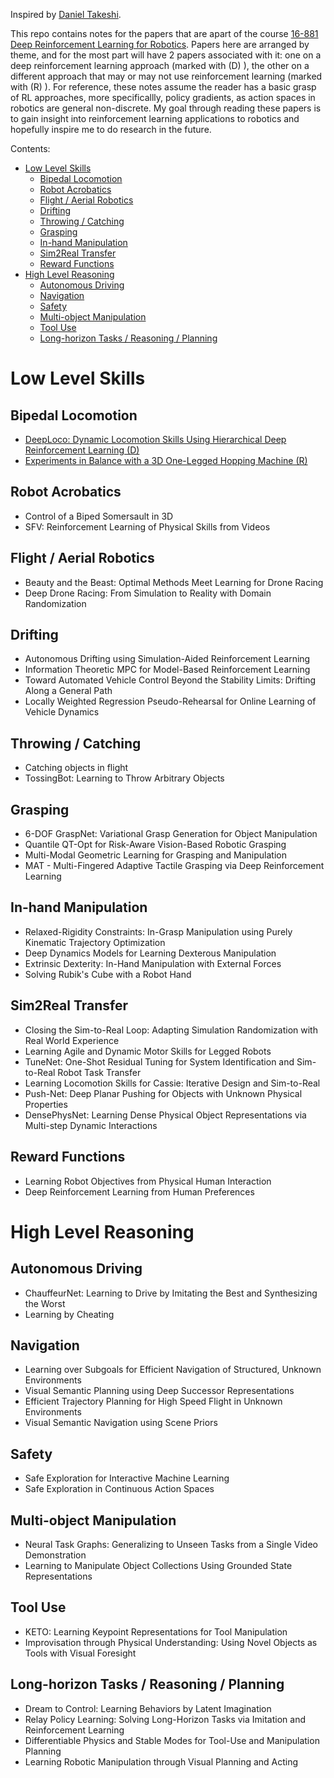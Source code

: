 Inspired by [Daniel Takeshi][1].

This repo contains notes for the papers that are apart of the course [16-881 Deep Reinforcement Learning for Robotics][2]. Papers here are arranged by theme, and for the most part will have 2 papers associated with it: one on a deep reinforcement learning approach (marked with (D) ), the other on a different approach that may or may not use reinforcement learning (marked with (R) ). For reference, these notes assume the reader has a basic grasp of RL approaches, more specificallly, policy gradients, as action spaces in robotics are general non-discrete. My goal through reading these papers is to gain insight into reinforcement learning applications to robotics and hopefully inspire me to do research in the future. 

Contents:
- [Low Level Skills](#low-level-skills)
  - [Bipedal Locomotion](#bipedal-locomotion)
  - [Robot Acrobatics](#robot-acrobatics)
  - [Flight / Aerial Robotics](#flight-aerial-robotics)
  - [Drifting](#drifting)
  - [Throwing / Catching](#throwing-/-catching)
  - [Grasping](#grasping)
  - [In-hand Manipulation](#in-hand-manipulation)
  - [Sim2Real Transfer](#sim2real-transfer)
  - [Reward Functions](#reward-functions)
- [High Level Reasoning](#high-level-reasoning)
  - [Autonomous Driving](#autonomous-driving)
  - [Navigation](#navigation)
  - [Safety](#safety)
  - [Multi-object Manipulation](#multi-object-manipulation)
  - [Tool Use](#tool-use)
  - [Long-horizon Tasks / Reasoning / Planning](#long-horizon-tasks-/-reasoning-/-planning)

# Low Level Skills

## Bipedal Locomotion
- [DeepLoco: Dynamic Locomotion Skills Using Hierarchical Deep Reinforcement Learning (D)](https://github.com/jeffreytsaw/16881_Paper_Notes/blob/master/Low%20Level%20Skills/DeepLoco:%20Dynamic%20Locomotion%20Skills%20Using%20Hierarchical%20Deep%20Reinforcement%20Learning.md)
- [Experiments in Balance with a 3D One-Legged Hopping Machine (R)](https://github.com/jeffreytsaw/16881_Paper_Notes/blob/master/Low%20Level%20Skills/Experiments%20in%20Balance%20with%20a%203D%20One-Legged%20Hopping%20Machine.md)

## Robot Acrobatics
- Control of a Biped Somersault in 3D 
- SFV: Reinforcement Learning of Physical Skills from Videos

## Flight / Aerial Robotics
- Beauty and the Beast: Optimal Methods Meet Learning for Drone Racing
- Deep Drone Racing: From Simulation to Reality with Domain Randomization

## Drifting
- Autonomous Drifting using Simulation-Aided Reinforcement Learning
- Information Theoretic MPC for Model-Based Reinforcement Learning
- Toward Automated Vehicle Control Beyond the Stability Limits: Drifting Along a General Path
- Locally Weighted Regression Pseudo-Rehearsal for Online Learning of Vehicle Dynamics

## Throwing / Catching
- Catching objects in flight
- TossingBot: Learning to Throw Arbitrary Objects

## Grasping
- 6-DOF GraspNet: Variational Grasp Generation for Object Manipulation
- Quantile QT-Opt for Risk-Aware Vision-Based Robotic Grasping
- Multi-Modal Geometric Learning for Grasping and Manipulation
- MAT - Multi-Fingered Adaptive Tactile Grasping via Deep Reinforcement Learning

## In-hand Manipulation
- Relaxed-Rigidity Constraints: In-Grasp Manipulation using Purely Kinematic Trajectory Optimization
- Deep Dynamics Models for Learning Dexterous Manipulation
- Extrinsic Dexterity: In-Hand Manipulation with External Forces
- Solving Rubik's Cube with a Robot Hand

## Sim2Real Transfer
- Closing the Sim-to-Real Loop: Adapting Simulation Randomization with Real World Experience
- Learning Agile and Dynamic Motor Skills for Legged Robots
- TuneNet: One-Shot Residual Tuning for System Identification and Sim-to-Real Robot Task Transfer
- Learning Locomotion Skills for Cassie: Iterative Design and Sim-to-Real
- Push-Net: Deep Planar Pushing for Objects with Unknown Physical Properties
- DensePhysNet: Learning Dense Physical Object Representations via Multi-step Dynamic Interactions

## Reward Functions
- Learning Robot Objectives from Physical Human Interaction
- Deep Reinforcement Learning from Human Preferences

# High Level Reasoning

## Autonomous Driving
- ChauffeurNet: Learning to Drive by Imitating the Best and Synthesizing the Worst
- Learning by Cheating

## Navigation
- Learning over Subgoals for Efficient Navigation of Structured, Unknown Environments
- Visual Semantic Planning using Deep Successor Representations
- Efficient Trajectory Planning for High Speed Flight in Unknown Environments
- Visual Semantic Navigation using Scene Priors

## Safety
- Safe Exploration for Interactive Machine Learning
- Safe Exploration in Continuous Action Spaces

## Multi-object Manipulation
- Neural Task Graphs: Generalizing to Unseen Tasks from a Single Video Demonstration
- Learning to Manipulate Object Collections Using Grounded State Representations

## Tool Use
- KETO: Learning Keypoint Representations for  Tool Manipulation
- Improvisation through Physical Understanding: Using Novel Objects as Tools with Visual Foresight

## Long-horizon Tasks / Reasoning / Planning
- Dream to Control: Learning Behaviors by Latent Imagination
- Relay Policy Learning: Solving Long-Horizon Tasks via Imitation and Reinforcement Learning
- Differentiable Physics and Stable Modes for Tool-Use and Manipulation Planning
- Learning Robotic Manipulation through Visual Planning and Acting














[1]: https://github.com/DanielTakeshi/Paper_Notes
[2]: https://sites.google.com/view/16-881-cmu/home
